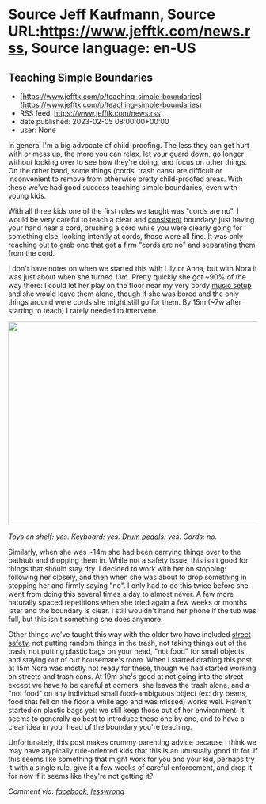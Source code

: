 # Source Jeff Kaufmann, Source URL:https://www.jefftk.com/news.rss, Source language: en-US

## Teaching Simple Boundaries
 - [https://www.jefftk.com/p/teaching-simple-boundaries](https://www.jefftk.com/p/teaching-simple-boundaries)
 - RSS feed: https://www.jefftk.com/news.rss
 - date published: 2023-02-05 08:00:00+00:00
 - user: None

<p><span>

In general I'm a big advocate of child-proofing.  The less they can
get hurt with or mess up, the more you can relax, let your guard down,
go longer without looking over to see how they're doing, and focus on
other things.  On the other hand, some things (cords, trash cans) are
difficult or inconvenient to remove from otherwise pretty
child-proofed areas.  With these we've had good success teaching
simple boundaries, even with young kids.

</span>

<p>

With all three kids one of the first rules we taught was "cords are
no".  I would be very careful to teach a clear
and <a href="https://www.jefftk.com/p/predictable-parenting">consistent</a> boundary: just
having your hand near a cord, brushing a cord while you were clearly
going for something else, looking intently at cords, those were all
fine.  It was only reaching out to grab one that got a firm "cords are
no" and separating them from the cord.

</p>

<p>

I don't have notes on when we started this with Lily or Anna, but with
Nora it was just about when she turned 13m.  Pretty quickly she got
~90% of the way there: I could let her play on the floor near my very
cordy <a href="https://www.jefftk.com/news/jammer">music setup</a> and she would leave them
alone, though if she was bored and the only things around were cords
she might still go for them.  By 15m (~7w after starting to teach) I
rarely needed to intervene.

</p>

<p>

<a href="https://www.jefftk.com/very-cordy-jammer-setup-big.jpg"><img class="mobile-fullwidth" height="412" src="https://www.jefftk.com/very-cordy-jammer-setup.jpg" width="550" /><div class="image-vertical-spacer"></div></a>

</p>

<p>

<i>Toys on shelf: yes.  Keyboard: yes. <a href="https://www.jefftk.com/p/introduction-to-heel-toe-drumming">Drum pedals</a>: yes.
Cords: no.</i>

</p>

<p>

Similarly, when she was ~14m she had been carrying things over to the
bathtub and dropping them in.  While not a safety issue, this isn't
good for things that should stay dry.  I decided to work with her on
stopping: following her closely, and then when she was about to drop
something in stopping her and firmly saying "no".  I only had to do
this twice before she went from doing this several times a day to
almost never.  A few more naturally spaced repetitions when she tried
again a few weeks or months later and the boundary is clear.  I still
wouldn't hand her phone if the tub was full, but this isn't something
she does anymore.

</p>

<p>

Other things we've taught this way with the older two have included
<a href="https://www.jefftk.com/p/street-training">street safety</a>, not putting random
things in the trash, not taking things out of the trash, not putting
plastic bags on your head, "not food" for small objects, and staying
out of our housemate's room.  When I started drafting this post at 15m
Nora was mostly not ready for these, though we had started working on
streets and trash cans.  At 19m she's good at not going into the
street except we have to be careful at corners, she leaves the trash
alone, and a "not food" on any individual small food-ambiguous object
(ex: dry beans, food that fell on the floor a while ago and was
missed) works well.  Haven't started on plastic bags yet: we still
keep those out of her environment.  It seems to generally go best to
introduce these one by one, and to have a clear idea in your head of
the boundary you're teaching.

</p>

<p>

Unfortunately, this post makes crummy parenting advice because I think
we may have atypically rule-oriented kids that this is an unusually
good fit for.  If this seems like something that might work for you
and your kid, perhaps try it with a single rule, give it a few weeks
of careful enforcement, and drop it for now if it seems like they're
not getting it?

  </p>

<p><i>Comment via: <a href="https://www.facebook.com/jefftk/posts/pfbid02DBaJ3EVzar6fmQDPxtUKHjiaqkpSqRrJntEEUk9jgaxMuutjtZKf6q9RqN7fXucMl">facebook</a>, <a href="https://lesswrong.com/posts/XJ2b859PxsNWqqrCp">lesswrong</a></i></p>
